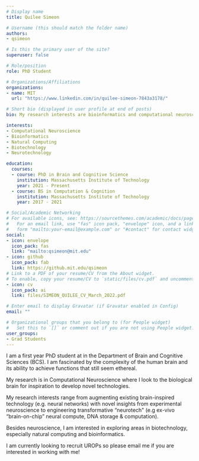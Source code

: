 ```yaml
---
# Display name
title: Quilee Simeon

# Username (this should match the folder name)
authors:
- qsimeon

# Is this the primary user of the site?
superuser: false

# Role/position
role: PhD Student

# Organizations/Affiliations
organizations:
- name: MIT
  url: "https://www.linkedin.com/in/quilee-simeon-7843a3178/"

# Short bio (displayed in user profile at end of posts)
bio: My research interests are bioinformatics and computational neuroscience.

interests:
- Computational Neuroscience
- Bioinformatics 
- Natural Computing
- Biotechnology
- Neurotechnology

education:
  courses:
  - course: PhD in Brain and Cognitive Science
    institution: Massachusetts Institute of Technology
    year: 2021 - Present
  - course: BS in Computation & Cognition
    institution: Massachusetts Institute of Technology
    year: 2017 - 2021

# Social/Academic Networking
# For available icons, see: https://sourcethemes.com/academic/docs/page-builder/#icons
#   For an email link, use "fas" icon pack, "envelope" icon, and a link in the
#   form "mailto:your-email@example.com" or "#contact" for contact widget.
social:
- icon: envelope
  icon_pack: fas
  link: "mailto:qsimeon@mit.edu"
- icon: github
  icon_pack: fab
  link: https://github.mit.edu/qsimeon
# Link to a PDF of your resume/CV from the About widget.
# To enable, copy your resume/CV to `static/files/cv.pdf` and uncomment the lines below.
- icon: cv
  icon_pack: ai
  link: files/SIMEON_QUILEE_CV_March_2022.pdf

# Enter email to display Gravatar (if Gravatar enabled in Config)
email: ""

# Organizational groups that you belong to (for People widget)
#   Set this to `[]` or comment out if you are not using People widget.
user_groups:
- Grad Students
---
```

I am a first year PhD student at in the Department of Brain and Cognitive Sciences (BCS). I am fascinated by the complexity of the human brain and its ability to achieve functions that still seem ethereal. 

My research is in Computational Neuroscience where I look to the biological brain for inspiration to develop novel technologies. 

My research interests range from augmenting existing brain-inspired technology (e.g. neural networks) with novel insights from experimental neuroscience to engineering transformative “neurotech" (e.g ex-vivo “brain-on-chip” neural compute, DNA storage & computation). 

Besides neuroscience, I am interested in exploring areas in biotechnology, especially natural computing and bioinformatics.

I am currently looking to recruit UROPs so please email me if you are interested in working with me!

